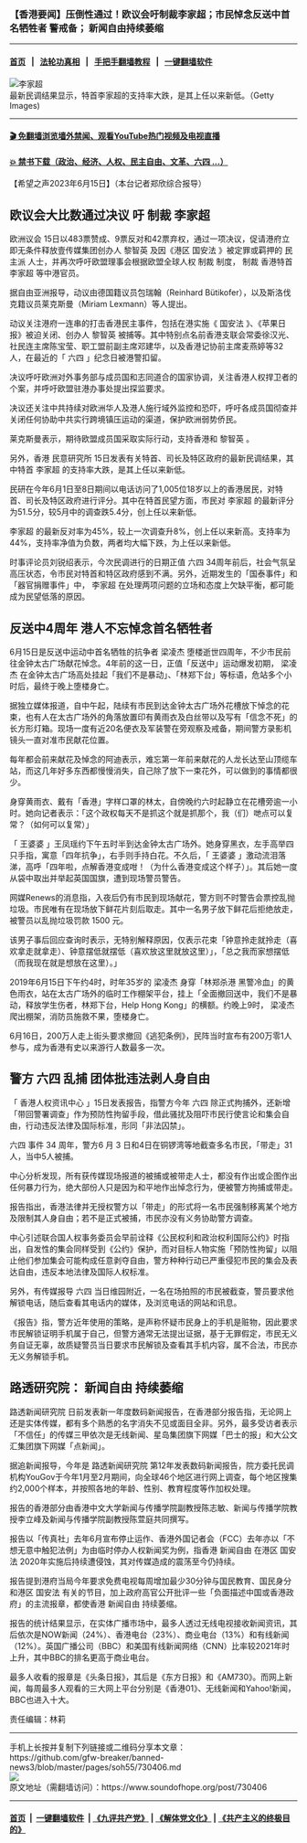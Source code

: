 ### 【香港要闻】压倒性通过！欧议会吁制裁李家超；市民悼念反送中首名牺牲者 警戒备； 新闻自由持续萎缩
------------------------

#### [首页](https://github.com/gfw-breaker/banned-news3/blob/master/README.md) &nbsp;&nbsp;|&nbsp;&nbsp; [法轮功真相](https://github.com/begood0513/basic/blob/master/README.md)  &nbsp;&nbsp;|&nbsp;&nbsp; [手把手翻墙教程](https://github.com/gfw-breaker/guides/wiki)  &nbsp;&nbsp;|&nbsp;&nbsp; [一键翻墙软件](https://github.com/gfw-breaker/nogfw/blob/master/README.md)  



<div><img alt="李家超" src="https://img.soundofhope.org/2022-04/000-1650862318643.jpg"/>
<br/><figcaption class="caption">
 最新民调结果显示，特首李家超的支持率大跌，是其上任以来新低。（Getty Images)
</figcaption></div><hr/>

#### [ 🎬  免翻墙浏览墙外禁闻、观看YouTube热门视频及电视直播](https://github.com/gfw-breaker/HelloWorld)

#### [ 💥  禁书下载（政治、经济、人权、民主自由、文革、六四 ...）](https://github.com/gfw-breaker/books/blob/master/README.md)

<div><div class="Content__Wrapper sc-1bvya0-0 elmmKw article_body" data-checkusr="" itemprop="articleBody">
 <div id="post_place_1">
 </div>
 <p class="meta-top">
  <span class="meta">
   【希望之声2023年6月15日】（本台记者郑欣综合报导）
  </span>
 </p>
 <h2>
  <strong>
   欧议会大比数通过决议 吁
   <ok href="/term/8213">
    制裁
   </ok>
   <ok href="/term/100347">
    李家超
   </ok>
  </strong>
 </h2>
 <p>
  <ok href="/term/16949">
   欧洲议会
  </ok>
  15日以483票赞成、9票反对和42票弃权，通过一项决议，促请港府立即无条件释放壹传媒集团创办人
  <ok href="/term/144108">
   黎智英
  </ok>
  及因《港区
  <ok href="/term/99050">
   国安法
  </ok>
  》被定罪或羁押的
  <ok href="/term/14926">
   民主派
  </ok>
  人士，并再次呼吁欧盟理事会根据欧盟全球人权
  <ok href="/term/8213">
   制裁
  </ok>
  制度，
  <ok href="/term/8213">
   制裁
  </ok>
  香港特首
  <ok href="/term/100347">
   李家超
  </ok>
  等中港官员。
 </p>
 <p>
  据自由亚洲报导，动议由德国籍议员包瑞翰（Reinhard Bütikofer），以及斯洛伐克籍议员莱克斯曼（Miriam Lexmann）等人提出。
 </p>
 <p>
  动议关注港府一连串的打击香港民主事件，包括在港实施《
  <ok href="/term/99050">
   国安法
  </ok>
  》、《苹果日报》被迫关闭、创办人
  <ok href="/term/144108">
   黎智英
  </ok>
  被捕等。其中特别点名前香港支联会常委徐汉光、社民连主席陈宝莹、职工盟前副主席邓建华，以及香港记协前主席麦燕婷等32人，在最近的「
  <ok href="/term/2990">
   六四
  </ok>
  」纪念日被港警扣留。
 </p>
 <p>
  决议呼吁欧洲对外事务部与成员国和志同道合的国家协调，关注香港人权捍卫者的个案，并呼吁欧盟驻港办事处提出探监要求。
 </p>
 <p>
  决议还关注中共持续对欧洲华人及港人施行域外监控和恐吓，呼吁各成员国彻查并关闭任何协助中共实行跨境镇压运动的渠道，保护欧洲弱势侨民。
 </p>
 <p>
  莱克斯曼表示，期待欧盟成员国采取实际行动，支持香港和
  <ok href="/term/144108">
   黎智英
  </ok>
  。
 </p>
 <p>
  另外，香港
  <ok href="/term/332584">
   民意研究所
  </ok>
  15日发表有关特首、司长及特区政府的最新民调结果，其中特首
  <ok href="/term/100347">
   李家超
  </ok>
  的支持率大跌，是其上任以来新低。
 </p>
 <p>
  民研在今年6月1日至8日期间以电话访问了1,005位18岁以上的香港居民，对特首、司长及特区政府进行评分。其中在特首民望方面，市民对
  <ok href="/term/100347">
   李家超
  </ok>
  的最新评分为51.5分，较5月中的调查跌5.4分，创上任以来新低。
 </p>
 <p>
  <ok href="/term/100347">
   李家超
  </ok>
  的最新反对率为45%，较上一次调查升8%，创上任以来新高。支持率为44%，支持率净值为负数，两者均大幅下跌，为上任以来新低。
 </p>
 <p>
  时事评论员刘锐绍表示，今次民调进行的日期正值
  <ok href="/term/2990">
   六四
  </ok>
  34周年前后，社会气氛呈高压状态，令市民对特首和特区政府感到不满。另外，近期发生的「国泰事件」和「器官捐赠事件」中，
  <ok href="/term/100347">
   李家超
  </ok>
  在处理两项问题的立场和态度上欠缺平衡，都可能成为民望低落的原因。
 </p>
 <h2>
  <strong>
   <ok href="/term/879104">
    反送中4周年
   </ok>
   港人不忘悼念首名牺牲者
  </strong>
 </h2>
 <p>
  6月15日是反送中运动中首名牺牲的抗争者
  <ok href="/term/307039">
   梁凌杰
  </ok>
  堕楼逝世四周年，不少市民前往金钟太古广场献花悼念。4年前的这一日，正值「反送中」运动爆发初期，
  <ok href="/term/307039">
   梁凌杰
  </ok>
  在金钟太古广场高处挂起「我们不是暴动」、「林郑下台」等标语，危站多个小时后，最终于晚上堕楼身亡。
 </p>
 <p>
  据独立媒体报道，自中午起，陆续有市民到达金钟太古广场外花槽放下悼念的花束，也有人在太古广场外的角落放置印有黄雨衣及白丝带以及写有「信念不死」的长方形灯箱。现场一度有近20名便衣及军装警在旁观察及戒备，期间警方录影机镜头一直对准市民献花位置。
 </p>
 <p>
  每年都会前来献花及悼念的阿迪表示，难忘第一年前来献花的人龙长达至山顶缆车站，而这几年好多东西都慢慢消失，自己除了放下一束花外，可以做到的事情都很少。
 </p>
 <p>
  身穿黄雨衣、戴有「香港」字样口罩的林太，自傍晚约六时起静立在花槽旁逾一小时。她向记者表示：「这个政权每天不是抓这个就是抓那个，我（们）哋点可以复常？（如何可以复常）」
 </p>
 <p>
  「
  <ok href="/term/90426">
   王婆婆
  </ok>
  」王凤瑶约下午五时半到达金钟太古广场外。她身穿黑衣，左手高举四只手指，寓意「四年抗争」，右手则手持白花。不久后，「
  <ok href="/term/90426">
   王婆婆
  </ok>
  」激动流泪落涕，高呼「四年啦，点解香港变成咁！（为什么香港变成这个样子）」。其后她一度从袋中取出并举起英国国旗，遭到现场警员警告。
 </p>
 <p>
  网媒Renews的消息指，入夜后仍有市民到现场献花，警方则不时警告会票控乱抛垃圾。市民唯有在现场放下鲜花片刻后取走。其中一名男子放下鲜花后拒绝放走，被警员以乱抛垃圾罚款 1500 元。
 </p>
 <p>
  该男子事后回应查询时表示，无特别解释原因，仅表示花束「钟意拎走就拎走（喜欢拿走就拿走）、钟意摆低就摆低（喜欢放这里就放这里）」，「总之我而家想摆低（而我现在就是想放在这里）。」
 </p>
 <p>
  2019年6月15日下午约4时，时年35岁的
  <ok href="/term/307039">
   梁凌杰
  </ok>
  身穿「林郑杀港 黑警冷血」的黄色雨衣，站在太古广场外的临时工作棚架平台，挂上「全面撤回送中，我们不是暴动，释放学生伤者，林郑下台，Help Hong Kong」的横额。约晚上9时，
  <ok href="/term/307039">
   梁凌杰
  </ok>
  爬出棚架，消防员施救不果，堕楼身亡。
 </p>
 <p>
  6月16日，200万人走上街头要求撤回《逃犯条例》，民阵当时宣布有200万零1人参与，成为香港有史以来游行人数最多一次。
 </p>
 <h2>
  警方
  <ok href="/term/2990">
   六四
  </ok>
  乱捕 团体批违法剥人身自由
 </h2>
 <p>
  「
  <ok href="/term/881048">
   香港人权资讯中心
  </ok>
  」15日发表报告，指警方今年
  <ok href="/term/2990">
   六四
  </ok>
  除正式拘捕外，还新增「带回警署调查」作为预防性拘留手段，借此骚扰及阻吓市民行使言论和集会自由，行动违反法律及国际标准，形同「非法囚禁」。
 </p>
 <p>
  <ok href="/term/2990">
   六四
  </ok>
  事件 34 周年，警方6 月 3 日和4日在铜锣湾等地截查多名市民，「带走」31人，当中5人被捕。
 </p>
 <p>
  中心分析发现，所有获传媒现场报道的被捕或被带走人士，都没有作出或企图作出任何暴力行为，绝大部份人只是因为和平地作出悼念行为，便被警方拘捕或带走。
 </p>
 <p>
  报告指出，香港法律并无授权警方以「带走」的形式将一名市民强制移离某个地方及限制其人身自由；若不是正式被捕，市民亦没有义务协助警方调查。
 </p>
 <p>
  中心引述联合国人权事务委员会早前诠释《公民权利和政治权利国际公约》时指出，自发性的集会同样受到《公约》保护，而对目标人物实施「预防性拘留」以阻止他们参加集会可能构成任意剥夺自由，警方种种行动已严重侵犯市民的集会及表达自由，违反本地法律及国际人权标准。
 </p>
 <p>
  另外，有传媒报导
  <ok href="/term/2990">
   六四
  </ok>
  当日维园附近，一名在场拍照的市民被截查，警员要求他解锁电话，随后查看其电话内的媒体，及浏览电话的网站和讯息。
 </p>
 <p>
  《报告》指，警方近年使用的策略，是声称怀疑市民身上的手机是赃物，因此要求市民解锁证明手机属于自己，但警方通常无法提出证据，基于无罪假定，市民无义务自证无辜，故质疑警员当日要求市民解锁及查看其手机内容，属不合法，市民亦无义务解锁手机。
 </p>
 <h2>
  路透研究院：
  <ok href="/term/19499">
   新闻自由
  </ok>
  持续萎缩
 </h2>
 <p>
  <ok href="/term/881051">
   路透新闻研究院
  </ok>
  日前发表新一年度数码新闻报告，在香港部分报告指，无论网上还是实体传媒，都有多个熟悉的名字消失不见或面目全非。另外，最多受访者表示「不信任」的传媒三甲依次是无线新闻、星岛集团旗下网媒「巴士的报」和大公文汇集团旗下网媒「点新闻」。
 </p>
 <p>
  据追新闻报导，今年是
  <ok href="/term/881051">
   路透新闻研究院
  </ok>
  第12年发表数码新闻报告，院方委托民调机构YouGov于今年1月至2月期间，向全球46个地区进行网上调查，每个地区搜集约2,000个样本，并按照各地的年龄、性别、教育程度等作加权处理。
 </p>
 <p>
  报告的香港部分由香港中文大学新闻与传播学院副教授陈志敏、新闻与传播学院教授李立峰及新闻与传播学院副教授陈萱庭共同撰写。
 </p>
 <p>
  报告以「传真社」去年6月宣布停止运作、香港外国记者会（FCC）去年亦以「不想无意中触犯法例」为由临时停办人权新闻奖为例，指香港
  <ok href="/term/19499">
   新闻自由
  </ok>
  在港区
  <ok href="/term/99050">
   国安法
  </ok>
  2020年实施后持续遭侵蚀，其对传媒造成的震荡至今仍持续。
 </p>
 <p>
  报告提到港府当局今年要求免费电视每周增加最少30分钟与国民教育、国民身分和港区
  <ok href="/term/99050">
   国安法
  </ok>
  有关的节目，加上政府高官公开批评一些「负面描述中国或香港政府」的主流报章，都使香港
  <ok href="/term/19499">
   新闻自由
  </ok>
  持续萎缩。
 </p>
 <p>
  报告的统计结果显示，在实体广播市场中，最多人透过无线电视接收新闻资讯，其后依次是NOW新闻（24%）、香港电台（23%）、商业电台（13%）和有线新闻（12%）。英国广播公司（BBC）和美国有线新闻网络（CNN）比率较2021年时上升，其中BBC的排名更高于商业电台。
 </p>
 <p>
  最多人收看的报章是《头条日报》，其后是《东方日报》和《AM730》。而网上新闻，每周最多人观看的三大网上平台分别是《香港01》、无线新闻和Yahoo!新闻，BBC也进入十大。
 </p>
 <p class="meta-btm">
  责任编辑：林莉
 </p>
</div>
</div>
<hr/>
手机上长按并复制下列链接或二维码分享本文章：<br/>
https://github.com/gfw-breaker/banned-news3/blob/master/pages/soh55/730406.md <br/>
<a href='https://github.com/gfw-breaker/banned-news3/blob/master/pages/soh55/730406.md'><img src='https://github.com/gfw-breaker/banned-news3/blob/master/pages/soh55/730406.md.png'/></a> <br/>
原文地址（需翻墙访问）：https://www.soundofhope.org/post/730406


------------------------
#### [首页](https://github.com/gfw-breaker/banned-news3/blob/master/README.md) &nbsp;|&nbsp; [一键翻墙软件](https://github.com/gfw-breaker/nogfw/blob/master/README.md) &nbsp;| [《九评共产党》](https://github.com/gfw-breaker/9ping.md/blob/master/README.md#九评之一评共产党是什么) | [《解体党文化》](https://github.com/gfw-breaker/jtdwh.md/blob/master/README.md) | [《共产主义的终极目的》](https://github.com/gfw-breaker/gczydzjmd.md/blob/master/README.md)


<img src='http://gfw-breaker.win/banned-news3/pages/soh55/730406.md' width='0px' height='0px'/>